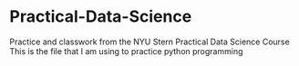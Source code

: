 Practical-Data-Science
======================

Practice and classwork from the NYU Stern Practical Data Science Course 
This is the file that I am using to practice python programming 

